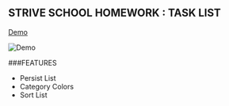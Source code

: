 ## STRIVE SCHOOL HOMEWORK :  TASK LIST

[Demo](https://strivetasklist.imfast.io/)

![Demo](https://i.ibb.co/p1kVbk3/demo.png)

###FEATURES

* Persist List
* Category Colors
* Sort List
